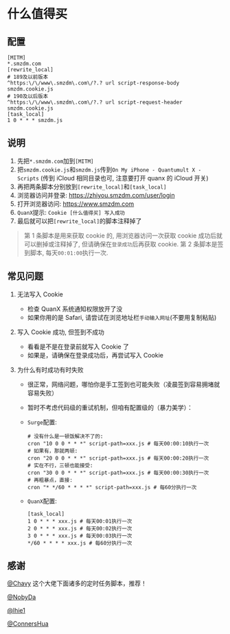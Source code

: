 # 什么值得买

## 配置

```properties
[MITM]
*.smzdm.com
[rewrite_local]
# 189及以前版本
^https:\/\/www\.smzdm\.com\/?.? url script-response-body smzdm.cookie.js
# 190及以后版本
^https:\/\/www\.smzdm\.com\/?.? url script-request-header smzdm.cookie.js
[task_local]
1 0 * * * smzdm.js
```

## 说明

1. 先把`*.smzdm.com`加到`[MITM]`
2. 把`smzdm.cookie.js`和`smzdm.js`传到`On My iPhone - Quantumult X - Scripts` (传到 iCloud 相同目录也可, 注意要打开 quanx 的 iCloud 开关)
3. 再把两条脚本分别放到`[rewrite_local]`和`[task_local]`
4. 浏览器访问并登录: https://zhiyou.smzdm.com/user/login
5. 打开浏览器访问: https://www.smzdm.com
6. `QuanX`提示: `Cookie [什么值得买] 写入成功`
7. 最后就可以把`[rewrite_local]`的脚本注释掉了

> 第 1 条脚本是用来获取 cookie 的, 用浏览器访问一次获取 cookie 成功后就可以删掉或注释掉了, 但请确保在`登录成功`后再获取 cookie.
> 第 2 条脚本是签到脚本, 每天`00:01:00`执行一次.
## 常见问题

1. 无法写入 Cookie

    - 检查 QuanX 系统通知权限放开了没
    - 如果你用的是 Safari, 请尝试在浏览地址栏`手动输入网址`(不要用复制粘贴)

2. 写入 Cookie 成功, 但签到不成功

    - 看看是不是在登录前就写入 Cookie 了
    - 如果是，请确保在登录成功后，再尝试写入 Cookie

3. 为什么有时成功有时失败

    - 很正常，网络问题，哪怕你是手工签到也可能失败（凌晨签到容易拥堵就容易失败）
    - 暂时不考虑代码级的重试机制，但咱有配置级的（暴力美学）：

    - `Surge`配置:

      ```properties
      # 没有什么是一顿饭解决不了的:
      cron "10 0 0 * * *" script-path=xxx.js # 每天00:00:10执行一次
      # 如果有，那就两顿:
      cron "20 0 0 * * *" script-path=xxx.js # 每天00:00:20执行一次
      # 实在不行，三顿也能接受:
      cron "30 0 0 * * *" script-path=xxx.js # 每天00:00:30执行一次
      # 再粗暴点，直接:
      cron "* */60 * * * *" script-path=xxx.js # 每60分执行一次
      ```

    - `QuanX`配置:

      ```properties
      [task_local]
      1 0 * * * xxx.js # 每天00:01执行一次
      2 0 * * * xxx.js # 每天00:02执行一次
      3 0 * * * xxx.js # 每天00:03执行一次
      */60 * * * * xxx.js # 每60分执行一次
      ```

## 感谢
[@Chavy](https://github.com/chavyleung) 这个大佬下面诸多的定时任务脚本，推荐！

[@NobyDa](https://github.com/NobyDa)

[@lhie1](https://github.com/lhie1)

[@ConnersHua](https://github.com/ConnersHua)